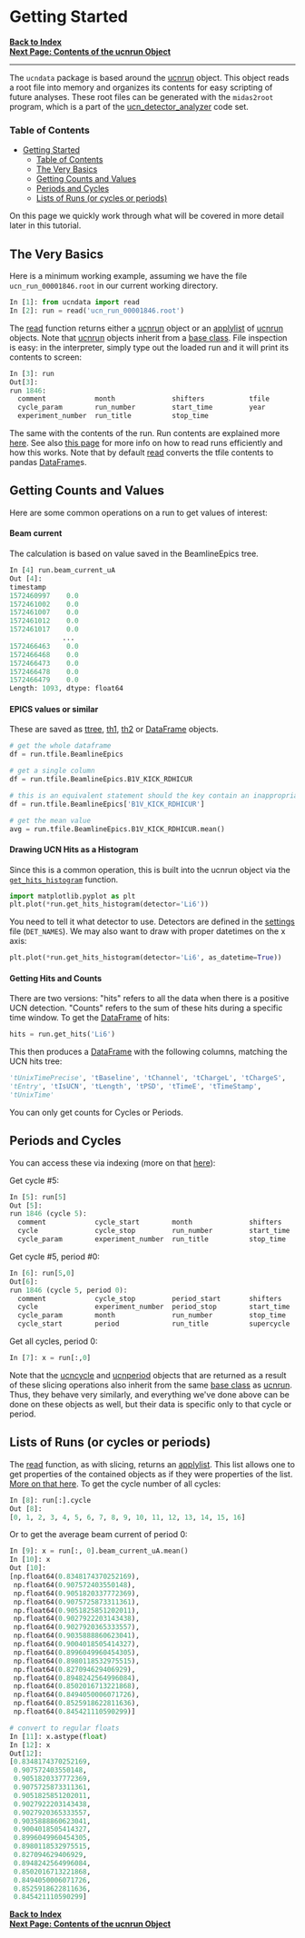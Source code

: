 # Getting Started

[**Back to Index**](index.md)\
[**Next Page: Contents of the ucnrun Object**](read.md)

---

The `ucndata` package is based around the [ucnrun] object. This object reads a root file into memory and organizes its contents for easy scripting of future analyses. These root files can be generated with the `midas2root` program, which is a part of the [ucn_detector_analyzer](https://github.com/ucn-triumf/ucn_detector_analyzer/tree/2024) code set.

### Table of Contents

- [Getting Started](#getting-started)
    - [Table of Contents](#table-of-contents)
  - [The Very Basics](#the-very-basics)
  - [Getting Counts and Values](#getting-counts-and-values)
  - [Periods and Cycles](#periods-and-cycles)
  - [Lists of Runs (or cycles or periods)](#lists-of-runs-or-cycles-or-periods)

On this page we quickly work through what will be covered in more detail later in this tutorial.

## The Very Basics

Here is a minimum working example, assuming we have the file `ucn_run_00001846.root` in our current working directory.

```python
In [1]: from ucndata import read
In [2]: run = read('ucn_run_00001846.root')
```

The [read] function returns either a [ucnrun] object or an [applylist] of [ucnrun] objects. Note that [ucnrun] objects inherit from a [base class](../docs/ucnbase.md). File inspection is easy: in the interpreter, simply type out the loaded run and it will print its contents to screen:

```python
In [3]: run
Out[3]:
run 1846:
  comment            month              shifters           tfile
  cycle_param        run_number         start_time         year
  experiment_number  run_title          stop_time
```

The same with the contents of the run. Run contents are explained more [here](ucnrun_contents.md). See also [this page](read.md) for more info on how to read runs efficiently and how this works. Note that by default [read] converts the tfile contents to pandas [DataFrame]s.

## Getting Counts and Values

Here are some common operations on a run to get values of interest:

#### Beam current

The calculation is based on value saved in the BeamlineEpics tree.

```python
In [4] run.beam_current_uA
Out [4]:
timestamp
1572460997    0.0
1572461002    0.0
1572461007    0.0
1572461012    0.0
1572461017    0.0
             ...
1572466463    0.0
1572466468    0.0
1572466473    0.0
1572466478    0.0
1572466479    0.0
Length: 1093, dtype: float64
```

#### EPICS values or similar

These are saved as [ttree], [th1], [th2] or [DataFrame] objects.

```python
# get the whole dataframe
df = run.tfile.BeamlineEpics

# get a single column
df = run.tfile.BeamlineEpics.B1V_KICK_RDHICUR

# this is an equivalent statement should the key contain an inappropriate character
df = run.tfile.BeamlineEpics['B1V_KICK_RDHICUR']

# get the mean value
avg = run.tfile.BeamlineEpics.B1V_KICK_RDHICUR.mean()
```

#### Drawing UCN Hits as a Histogram

Since this is a common operation, this is built into the ucnrun object via the [`get_hits_histogram`](../docs/ucnbase.md#ucnbaseget_hits_histogram) function.

```python
import matplotlib.pyplot as plt
plt.plot(*run.get_hits_histogram(detector='Li6'))
```

You need to tell it what detector to use. Detectors are defined in the [settings] file (`DET_NAMES`). We may also want to draw with proper datetimes on the x axis:

```python
plt.plot(*run.get_hits_histogram(detector='Li6', as_datetime=True))
```


#### Getting Hits and Counts

There are two versions: "hits" refers to all the data when there is a positive UCN detection. "Counts" refers to the sum of these hits during a specific time window. To get the [DataFrame] of hits:

```python
hits = run.get_hits('Li6')
```

This then produces a [DataFrame] with the following columns, matching the UCN hits tree:

```python
'tUnixTimePrecise', 'tBaseline', 'tChannel', 'tChargeL', 'tChargeS',
'tEntry', 'tIsUCN', 'tLength', 'tPSD', 'tTimeE', 'tTimeStamp',
'tUnixTime'
```

You can only get counts for Cycles or Periods.

## Periods and Cycles

You can access these via indexing (more on that [here](cycandperiods.md)):

Get cycle #5:
```python
In [5]: run[5]
Out [5]:
run 1846 (cycle 5):
  comment            cycle_start        month              shifters           supercycle
  cycle              cycle_stop         run_number         start_time         tfile
  cycle_param        experiment_number  run_title          stop_time          year
```

Get cycle #5, period #0:
```python
In [6]: run[5,0]
Out[6]:
run 1846 (cycle 5, period 0):
  comment            cycle_stop         period_start       shifters           tfile
  cycle              experiment_number  period_stop        start_time         year
  cycle_param        month              run_number         stop_time
  cycle_start        period             run_title          supercycle
```

Get all cycles, period 0:
```python
In [7]: x = run[:,0]
```

Note that the [ucncycle] and [ucnperiod] objects that are returned as a result of these slicing operations also inherit from the same [base class](../docs/ucnbase.md) as [ucnrun]. Thus, they behave very similarly, and everything we've done above can be done on these objects as well, but their data is specific only to that cycle or period.

## Lists of Runs (or cycles or periods)

The [read] function, as with slicing, returns an [applylist]. This list allows one to get properties of the contained objects as if they were properties of the list. [More on that here](applylist.md). To get the cycle number of all cycles:

```python
In [8]: run[:].cycle
Out [8]:
[0, 1, 2, 3, 4, 5, 6, 7, 8, 9, 10, 11, 12, 13, 14, 15, 16]
```

Or to get the average beam current of period 0:

```python
In [9]: x = run[:, 0].beam_current_uA.mean()
In [10]: x
Out [10]:
[np.float64(0.8348174370252169),
 np.float64(0.907572403550148),
 np.float64(0.9051820337772369),
 np.float64(0.9075725873311361),
 np.float64(0.9051825851202011),
 np.float64(0.9027922203143438),
 np.float64(0.9027920365333557),
 np.float64(0.9035888860623041),
 np.float64(0.9004018505414327),
 np.float64(0.8996049960454305),
 np.float64(0.8980118532975515),
 np.float64(0.827094629406929),
 np.float64(0.8948242564996084),
 np.float64(0.8502016713221868),
 np.float64(0.8494050006071726),
 np.float64(0.8525918622811636),
 np.float64(0.845421110590299)]

# convert to regular floats
In [11]: x.astype(float)
In [12]: x
Out[12]:
[0.8348174370252169,
 0.907572403550148,
 0.9051820337772369,
 0.9075725873311361,
 0.9051825851202011,
 0.9027922203143438,
 0.9027920365333557,
 0.9035888860623041,
 0.9004018505414327,
 0.8996049960454305,
 0.8980118532975515,
 0.827094629406929,
 0.8948242564996084,
 0.8502016713221868,
 0.8494050006071726,
 0.8525918622811636,
 0.845421110590299]
```

[**Back to Index**](index.md)\
[**Next Page: Contents of the ucnrun Object**](ucnrun_contents.md)

[DataFrame]: https://pandas.pydata.org/pandas-docs/stable/reference/api/pandas.DataFrame.html
[ttree]:https://github.com/ucn-triumf/rootloader/blob/main/docs/rootloader/ttree.md
[th1]:https://github.com/ucn-triumf/rootloader/blob/main/docs/rootloader/th1.md
[th2]:https://github.com/ucn-triumf/rootloader/blob/main/docs/rootloader/th2.md
[attrdict]:https://github.com/ucn-triumf/rootloader/blob/main/docs/rootloader/attrdict.md
[rootloader]: https://github.com/ucn-triumf/rootloader
[ucnrun]: ../docs/ucnrun.md
[ucncycle]: ../docs/ucncycle.md
[ucnperiod]: ../docs/ucnperiod.md
[applylist]: ../docs/applylist.md
[settings]: ../docs/settings.md
[read]: ../docs/read.md
[merge]: ../docs/merge.md
